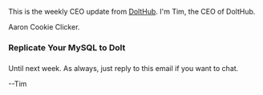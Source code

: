 This is the weekly CEO update from [DoltHub](https://www.dolthub.com/). I'm Tim, the CEO of DoltHub. 

Aaron Cookie Clicker.

### Replicate Your MySQL to Dolt



### 



### 


Until next week. As always, just reply to this email if you want to chat.

--Tim
